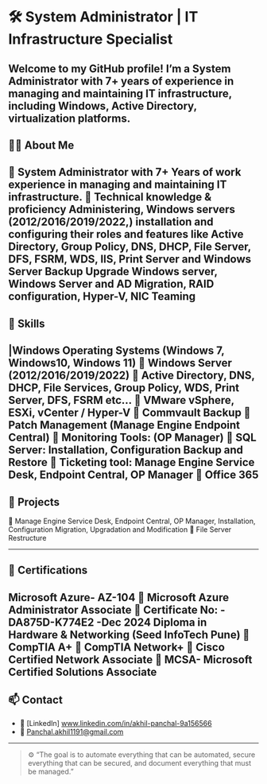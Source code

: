 # 🛠️ System Administrator | IT Infrastructure Specialist

Welcome to my GitHub profile! I’m a System Administrator with 7+ years of experience in managing and maintaining IT infrastructure, including Windows, Active Directory, virtualization platforms.
---
## 👨‍💻 About Me

 System Administrator with 7+ Years of work experience in managing and maintaining IT infrastructure.
 Technical knowledge & proficiency Administering, Windows servers (2012/2016/2019/2022,) installation and configuring their roles and features like Active Directory, Group Policy, DNS, DHCP, File Server, DFS, FSRM, WDS, IIS, Print Server and Windows Server Backup Upgrade Windows server, Windows Server and AD Migration, RAID configuration, Hyper-V, NIC Teaming
---
## 🧰 Skills

|Windows Operating Systems (Windows 7, Windows10, Windows 11)
 Windows Server (2012/2016/2019/2022)
 Active Directory, DNS, DHCP, File Services, Group Policy, WDS, Print Server, DFS, FSRM etc…
 VMware vSphere, ESXi, vCenter / Hyper-V
 Commvault Backup
 Patch Management (Manage Engine Endpoint Central)
 Monitoring Tools: (OP Manager)
 SQL Server: Installation, Configuration Backup and Restore
 Ticketing tool: Manage Engine Service Desk, Endpoint Central, OP Manager
 Office 365 
---
## 📁 Projects

 Manage Engine Service Desk, Endpoint Central, OP Manager, Installation, Configuration Migration, Upgradation and
Modification
 File Server Restructure

---

## 📜 Certifications

Microsoft Azure- AZ-104
 Microsoft Azure Administrator Associate
 Certificate No: - DA875D-K774E2 -Dec 2024
Diploma in Hardware & Networking (Seed InfoTech Pune)
 CompTIA A+
 CompTIA Network+
 Cisco Certified Network Associate
 MCSA- Microsoft Certified Solutions Associate
---

## 📫 Contact

- 💼 [LinkedIn] www.linkedin.com/in/akhil-panchal-9a156566
- 📧 Panchal.akhil1191@gmail.com

---

> ⚙️ “The goal is to automate everything that can be automated, secure everything that can be secured, and document everything that must be managed.”  

